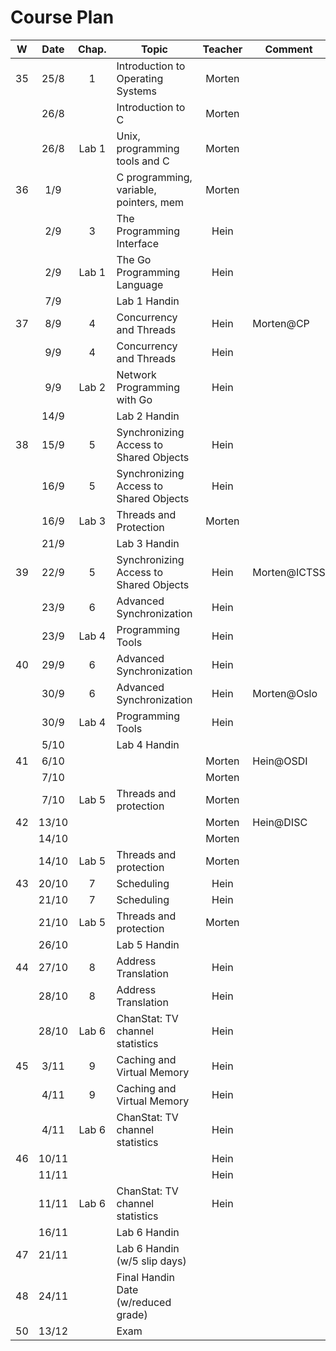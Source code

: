 Course Plan
===========

| W    |  Date | Chap. | Topic                                  | Teacher | Comment      |
|:----:|:-----:|:-----:|----------------------------------------|:-------:|--------------|
|  35  |  25/8 |   1   | Introduction to Operating Systems      |  Morten |              |
|      |  26/8 |       | Introduction to C                      |  Morten |              |
|      |  26/8 | Lab 1 | Unix, programming tools and C          |  Morten |              |
|  36  |  1/9  |       | C programming, variable, pointers, mem |  Morten |              |
|      |  2/9  |   3   | The Programming Interface              |   Hein  |              |
|      |  2/9  | Lab 1 | The Go Programming Language            |   Hein  |              |
|      |  7/9  |       | Lab 1 Handin                           |         |              |
|  37  |  8/9  |   4   | Concurrency and Threads                |   Hein  | Morten@CP    |
|      |  9/9  |   4   | Concurrency and Threads                |   Hein  |              |
|      |  9/9  | Lab 2 | Network Programming with Go            |   Hein  |              |
|      |  14/9 |       | Lab 2 Handin                           |         |              |
|  38  |  15/9 |   5   | Synchronizing Access to Shared Objects |   Hein  |              |
|      |  16/9 |   5   | Synchronizing Access to Shared Objects |   Hein  |              |
|      |  16/9 | Lab 3 | Threads and Protection                 |  Morten |              |
|      |  21/9 |       | Lab 3 Handin                           |         |              |
|  39  |  22/9 |   5   | Synchronizing Access to Shared Objects |   Hein  | Morten@ICTSS |
|      |  23/9 |   6   | Advanced Synchronization               |   Hein  |              |
|      |  23/9 | Lab 4 | Programming Tools                      |   Hein  |              |
|  40  |  29/9 |   6   | Advanced Synchronization               |   Hein  |              |
|      |  30/9 |   6   | Advanced Synchronization               |   Hein  | Morten@Oslo  |
|      |  30/9 | Lab 4 | Programming Tools                      |   Hein  |              |
|      |  5/10 |       | Lab 4 Handin                           |         |              |
|  41  |  6/10 |       |                                        |  Morten | Hein@OSDI    |
|      |  7/10 |       |                                        |  Morten |              |
|      |  7/10 | Lab 5 | Threads and protection                 |  Morten |              |
|  42  | 13/10 |       |                                        |  Morten | Hein@DISC    |
|      | 14/10 |       |                                        |  Morten |              |
|      | 14/10 | Lab 5 | Threads and protection                 |  Morten |              |
|  43  | 20/10 |   7   | Scheduling                             |   Hein  |              |
|      | 21/10 |   7   | Scheduling                             |   Hein  |              |
|      | 21/10 | Lab 5 | Threads and protection                 |  Morten |              |
|      | 26/10 |       | Lab 5 Handin                           |         |              |
|  44  | 27/10 |   8   | Address Translation                    |   Hein  |              |
|      | 28/10 |   8   | Address Translation                    |   Hein  |              |
|      | 28/10 | Lab 6 | ChanStat: TV channel statistics        |   Hein  |              |
|  45  |  3/11 |   9   | Caching and Virtual Memory             |   Hein  |              |
|      |  4/11 |   9   | Caching and Virtual Memory             |   Hein  |              |
|      |  4/11 | Lab 6 | ChanStat: TV channel statistics        |   Hein  |              |
|  46  | 10/11 |       |                                        |   Hein  |              |
|      | 11/11 |       |                                        |   Hein  |              |
|      | 11/11 | Lab 6 | ChanStat: TV channel statistics        |   Hein  |              |
|      | 16/11 |       | Lab 6 Handin                           |         |              |
|  47  | 21/11 |       | Lab 6 Handin (w/5 slip days)           |         |              |
|  48  | 24/11 |       | Final Handin Date (w/reduced grade)    |         |              |
|  50  | 13/12 |       | Exam                                   |         |              |
